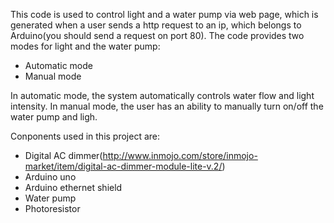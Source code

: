 This code is used to control light and a water pump via web page, which is generated when a user sends a http request to an ip, which belongs to Arduino(you should send a request on port 80). The code provides two modes for light and the water pump:
* Automatic mode
* Manual mode

In automatic mode, the system automatically controls water flow and light intensity. In manual mode, the user has an ability to manually turn on/off the water pump and ligh.

Conponents used in this project are:
* Digital AC dimmer(http://www.inmojo.com/store/inmojo-market/item/digital-ac-dimmer-module-lite-v.2/)
* Arduino uno
* Arduino ethernet shield
* Water pump
* Photoresistor
